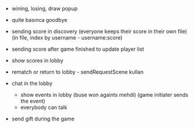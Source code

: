 - wining, losing, draw popup
- quite basınca goodbye
- sending score in discovery (everyone keeps their score in their own file) (in file, index by username - username:score)
- sending score after game finished to update player list
- show scores in lobby 
- rematch or return to lobby - sendRequestScene kullan
- chat in the lobby
    - show events in lobby (buse won againts mehdi) (game initiater sends the event)
    - everybody can talk

- send gift during the game 